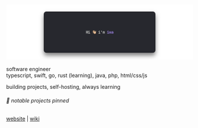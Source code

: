 ![banner](assets/banner.png "Banner")

software engineer<br/>
typescript, swift, go, rust (learning), java, php, html/css/js

building projects, self-hosting, always learning

###### 🌱 notable projects pinned

[website](https://iwa.sh) | [wiki](https://wiki.iwa.sh/#homelab)